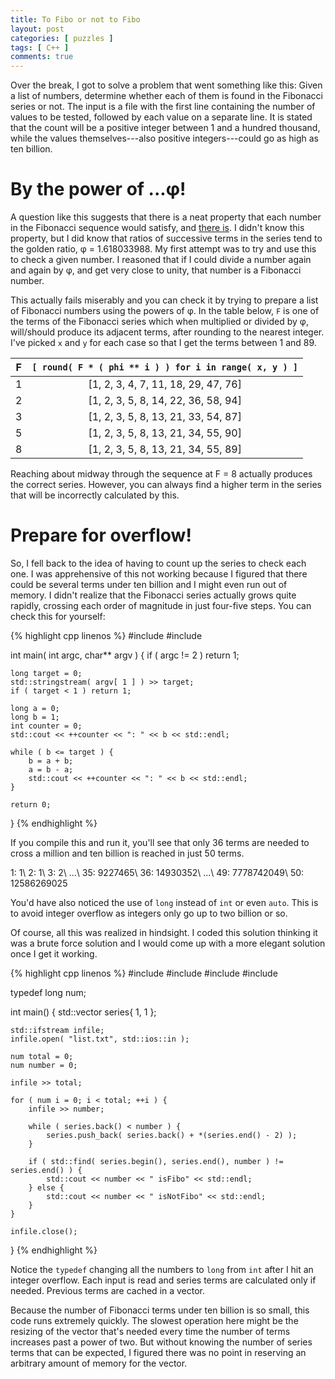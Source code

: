 ```yaml
---
title: To Fibo or not to Fibo
layout: post
categories: [ puzzles ]
tags: [ C++ ]
comments: true
---
```


Over the break, I got to solve a problem that went something like this:
Given a list of numbers, determine whether each of them is found in the Fibonacci series or not.
The input is a file with the first line containing the number of values to be tested, followed by each value on a separate line.
It is stated that the count will be a positive integer between 1 and a hundred thousand, while the values themselves---also positive integers---could go as high as ten billion.

# By the power of ...φ!

A question like this suggests that there is a neat property that each number in the Fibonacci sequence would satisfy, and [there is](http://en.wikipedia.org/wiki/Fibonacci_number#Recognizing_Fibonacci_numbers).
I didn't know this property, but I did know that ratios of successive terms in the series tend to the golden ratio, φ = 1.618033988.
My first attempt was to try and use this to check a given number.
I reasoned that if I could divide a number again and again by φ, and get very close to unity, that number is a Fibonacci number.

This actually fails miserably and you can check it by trying to prepare a list of Fibonacci numbers using the powers of φ.
In the table below, `F` is one of the terms of the Fibonacci series which when multiplied or divided by φ, will/should produce its adjacent terms, after rounding to the nearest integer.
I've picked `x` and `y` for each case so that I get the terms between 1 and 89.

F | `[ round( F * ( phi ** i ) ) for i in range( x, y ) ]`
:-:| :-:
1 | [1, 2, 3, 4, 7, 11, 18, 29, 47, 76]
2 | [1, 2, 3, 5, 8, 14, 22, 36, 58, 94]
3 | [1, 2, 3, 5, 8, 13, 21, 33, 54, 87]
5 | [1, 2, 3, 5, 8, 13, 21, 34, 55, 90]
8 | [1, 2, 3, 5, 8, 13, 21, 34, 55, 89]

Reaching about midway through the sequence at F = 8 actually produces the correct series. However, you can always find a higher term in the series that will be incorrectly calculated by this.

# Prepare for overflow!

So, I fell back to the idea of having to count up the series to check each one.
I was apprehensive of this not working because I figured that there could be several terms under ten billion and I might even run out of memory.
I didn't realize that the Fibonacci series actually grows quite rapidly, crossing each order of magnitude in just four-five steps.
You can check this for yourself:

{% highlight cpp linenos %}
#include <iostream>
#include <sstream>

int main( int argc, char** argv )
{
    if ( argc != 2 ) return 1;

    long target = 0;
    std::stringstream( argv[ 1 ] ) >> target;
    if ( target < 1 ) return 1;

    long a = 0;
    long b = 1;
    int counter = 0;
    std::cout << ++counter << ": " << b << std::endl;

    while ( b <= target ) {
        b = a + b;
        a = b - a;
        std::cout << ++counter << ": " << b << std::endl;
    }

    return 0;
}
{% endhighlight %}

If you compile this and run it, you'll see that only 36 terms are needed to cross a million and ten billion is reached in just 50 terms.

1: 1\\
2: 1\\
3: 2\\
...\\
35: 9227465\\
36: 14930352\\
...\\
49: 7778742049\\
50: 12586269025

You'd have also noticed the use of `long` instead of `int` or even `auto`.
This is to avoid integer overflow as integers only go up to two billion or so.

Of course, all this was realized in hindsight.
I coded this solution thinking it was a brute force solution and I would come up with a more elegant solution once I get it working.

{% highlight cpp linenos %}
#include <iostream>
#include <algorithm>
#include <vector>
#include <fstream>

typedef long num;

int main()
{
    std::vector<num> series{ 1, 1 };

    std::ifstream infile;
    infile.open( "list.txt", std::ios::in );

    num total = 0;
    num number = 0;

    infile >> total;

    for ( num i = 0; i < total; ++i ) {
        infile >> number;

        while ( series.back() < number ) {
            series.push_back( series.back() + *(series.end() - 2) );
        }

        if ( std::find( series.begin(), series.end(), number ) != series.end() ) {
            std::cout << number << " isFibo" << std::endl;
        } else {
            std::cout << number << " isNotFibo" << std::endl;
        }
    }

    infile.close();
}
{% endhighlight %}

Notice the `typedef` changing all the numbers to `long` from `int` after I hit an integer overflow.
Each input is read and series terms are calculated only if needed.
Previous terms are cached in a vector.

Because the number of Fibonacci terms under ten billion is so small, this code runs extremely quickly.
The slowest operation here might be the resizing of the vector that's needed every time the number of terms increases past a power of two.
But without knowing the number of series terms that can be expected, I figured there was no point in reserving an arbitrary amount of memory for the vector.

